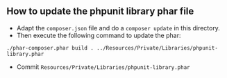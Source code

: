## How to update the phpunit library phar file

* Adapt the `composer.json` file and do a `composer update` in this directory.
* Then execute the following command to update the phar:
```
./phar-composer.phar build . ../Resources/Private/Libraries/phpunit-library.phar
```
* Commit `Resources/Private/Libraries/phpunit-library.phar`


